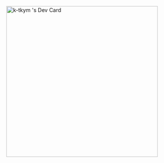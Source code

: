 <a href="https://app.daily.dev/DailyDevTips"><img src="https://api.daily.dev/devcards/770a3282334f48c3be388197c985529b.png?r=20z" width="400" alt="k-tkym
's Dev Card"/></a>
